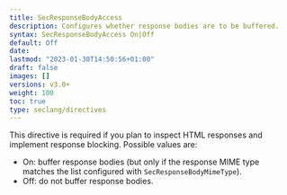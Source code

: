 ```yaml
---
title: SecResponseBodyAccess
description: Configures whether response bodies are to be buffered.
syntax: SecResponseBodyAccess On|Off
default: Off
date: 
lastmod: "2023-01-30T14:50:56+01:00"
draft: false
images: []
versions: v3.0+
weight: 100
toc: true
type: seclang/directives
---
```

[//]: <> (This file is generated by tools/directivesgen. DO NOT EDIT.)
This directive is required if you plan to inspect HTML responses and implement
response blocking. Possible values are:
- On: buffer response bodies (but only if the response MIME type matches the list
configured with `SecResponseBodyMimeType`).
- Off: do not buffer response bodies.


